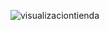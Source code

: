 ![visualizaciontienda](https://github.com/evilmauri/TiendadeCompras-React/assets/58447379/89c240af-520b-4f03-9472-fb2fcf9b98f0)
